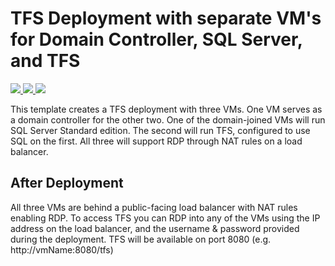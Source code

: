 # TFS Deployment with separate VM's for Domain Controller, SQL Server, and TFS

<a href="https://portal.azure.com/#create/Microsoft.Template/uri/https%3A%2F%2Fraw.githubusercontent.com%2Fbhlaban%2Fdevops%2Fmaster%2Fsampledeploy.json" target="_blank">
    <img src="http://azuredeploy.net/deploybutton.png"/> 
</a>
<a href="https://portal.azure.us/#create/Microsoft.Template/uri/https%3A%2F%2Fraw.githubusercontent.com%2Fbhlaban%2Fdevops%2Fmaster%2Fsampledeploy.json" target="_blank">
    <img src="http://azuredeploy.net/AzureGov.png"/>
</a>
<a href="http://armviz.io/#/?load=https%3A%2F%2Fraw.githubusercontent.com%2Fbhlaban%2Fdevops%2Fmaster%2Fazuredeploy.json" target="_blank">
    <img src="http://armviz.io/visualizebutton.png"/> 
</a>

This template creates a TFS deployment with three VMs. One VM serves as a domain controller for the other two. One of the domain-joined VMs will run SQL Server Standard edition. The second will run TFS, configured to use SQL on the first. All three will support RDP through NAT rules on a load balancer.

## After Deployment

All three VMs are behind a public-facing load balancer with NAT rules enabling RDP. To access TFS you can RDP into any of the VMs using the IP address on the load balancer, and the username & password provided during the deployment. TFS will be available on port 8080 (e.g. http://vmName:8080/tfs)